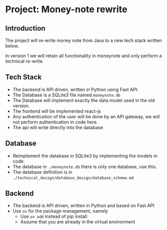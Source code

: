 # Project: Money-note rewrite

## Introduction

The project will re-write money note from Java to a new tech stack written below.

In version 1 we will retain all functionality in moneynote and only perform a technical re-write.


## Tech Stack

* The backend is API driven, written in Python using Fast API.
* The Database is a SQLite3 file named `moneynote.db`
* The Database will implement exactly the data model used in the old version.
* The frontend will be implemented react-js
* Any authentication of the user will be done by an API gateway, we will not perform authentication in code here.
* The api will write directly into the database

## Database

* Reimplement the database in SQLite3 by implementing the models in code.
* The database in `./moneynote.db` there is only one database, use this.
* The database definition is in `./technical_design/database_design/database_schema.md`

## Backend
* The backend is API driven, written in Python and based on Fast API
* Use `uv` for the package management, namely
  * Use `uv add` instead of pip install
  * Assume that you are already in the virtual environment

